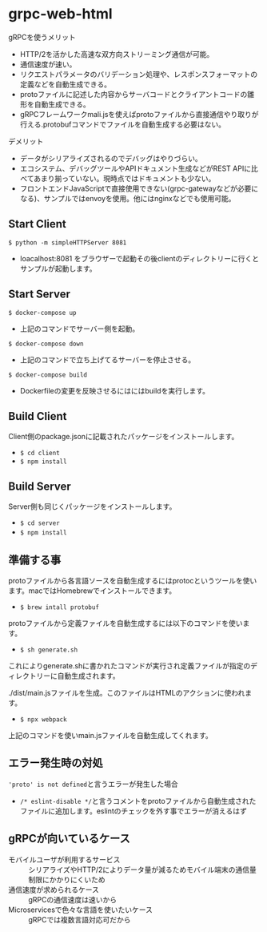 # grpc-web-html
gRPCを使うメリット  
- HTTP/2を活かした高速な双方向ストリーミング通信が可能。  
- 通信速度が速い。  
- リクエストパラメータのバリデーション処理や、レスポンスフォーマットの定義などを自動生成できる。  
- protoファイルに記述した内容からサーバコードとクライアントコードの雛形を自動生成できる。
- gRPCフレームワークmali.jsを使えばprotoファイルから直接通信やり取りが行える.protobufコマンドでファイルを自動生成する必要はない。

デメリット　　
- データがシリアライズされるのでデバッグはやりづらい。　　
- エコシステム、デバッグツールやAPIドキュメント生成などがREST APIに比べてあまり揃っていない。現時点ではドキュメントも少ない。  
- フロントエンドJavaScriptで直接使用できない(grpc-gatewayなどが必要になる)、サンプルではenvoyを使用。他にはnginxなどでも使用可能。


## Start Client
`$ python -m simpleHTTPServer 8081`  
- loacalhost:8081 をブラウザーで起動その後clientのディレクトリーに行くとサンプルが起動します。
## Start Server
`$ docker-compose up`  
- 上記のコマンドでサーバー側を起動。

`$ docker-compose down`  
- 上記のコマンドで立ち上げてるサーバーを停止させる。

`$ docker-compose build`  
- Dockerfileの変更を反映させるにはにはbuildを実行します。
## Build Client
Client側のpackage.jsonに記載されたパッケージをインストールします。  
- `$ cd client`  
- `$ npm install`
## Build Server
Server側も同じくパッケージをインストールします。　　
- `$ cd server`  
- `$ npm install`  　　
## 準備する事
protoファイルから各言語ソースを自動生成するにはprotocというツールを使います。macではHomebrewでインストールできます。  
- `$ brew intall protobuf`   

protoファイルから定義ファイルを自動生成するには以下のコマンドを使います。  
- `$ sh generate.sh`

これによりgenerate.shに書かれたコマンドが実行され定義ファイルが指定のディレクトリーに自動生成されます。  

./dist/main.jsファイルを生成。このファイルはHTMLのアクションに使われます。  
- `$ npx webpack`  

上記のコマンドを使いmain.jsファイルを自動生成してくれます。  
## エラー発生時の対処
`'proto' is not defined`と言うエラーが発生した場合  
- `/* eslint-disable */`と言うコメントをprotoファイルから自動生成されたファイルに追加します。eslintのチェックを外す事でエラーが消えるはず
## gRPCが向いているケース  
<dl>
 <dt>モバイルユーザが利用するサービス</dt>
 <dd>シリアライズやHTTP/2によりデータ量が減るためモバイル端末の通信量制限にかかりにくいため</dd>
 <dt>通信速度が求められるケース</dt>
 <dd>gRPCの通信速度は速いから</dd>
 <dt>Microservicesで色々な言語を使いたいケース</dt>
 <dd>gRPCでは複数言語対応可だから</dd>
</dl>

 
